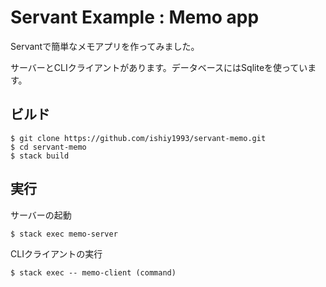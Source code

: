 # Servant Example : Memo app
Servantで簡単なメモアプリを作ってみました。

サーバーとCLIクライアントがあります。データベースにはSqliteを使っています。

## ビルド

~~~
$ git clone https://github.com/ishiy1993/servant-memo.git
$ cd servant-memo
$ stack build
~~~

## 実行
サーバーの起動

~~~
$ stack exec memo-server
~~~

CLIクライアントの実行

~~~
$ stack exec -- memo-client (command)
~~~
